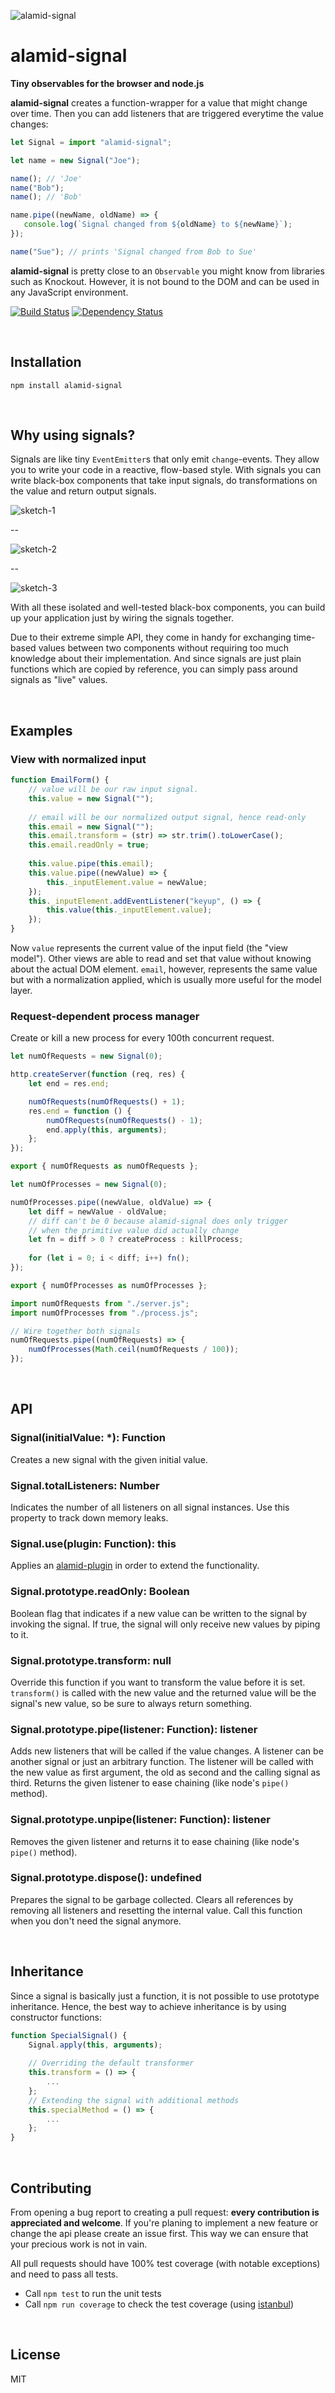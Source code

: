 ![alamid-signal](/img/signal-icon.svg)

alamid-signal
=============
**Tiny observables for the browser and node.js**

**alamid-signal** creates a function-wrapper for a value that might change over time. Then you can add listeners that are triggered everytime the value changes:

```javascript
let Signal = import "alamid-signal";

let name = new Signal("Joe");

name(); // 'Joe'
name("Bob");
name(); // 'Bob'

name.pipe((newName, oldName) => {
   console.log(`Signal changed from ${oldName} to ${newName}`);
});

name("Sue"); // prints 'Signal changed from Bob to Sue'
```

**alamid-signal** is pretty close to an `Observable` you might know from libraries such as Knockout. However, it is not bound to the DOM and can be used in any JavaScript environment. 

[![Build Status](https://secure.travis-ci.org/peerigon/alamid-signal?branch=master)](http://travis-ci.org/peerigon/alamid-signal)
[![Dependency Status](https://david-dm.org/peerigon/alamid-signal/status.png)](http://david-dm.org/peerigon/alamid-signal)

<br />

Installation
------------

`npm install alamid-signal`

<br />

Why using signals?
------------------

Signals are like tiny `EventEmitter`s that only emit `change`-events. They allow you to write your code in a reactive, flow-based style. With signals you can write black-box components that take input signals, do transformations on the value and return output signals.

![sketch-1](/img/signal-sketch-1.svg)

--

![sketch-2](/img/signal-sketch-2.svg)

--

![sketch-3](/img/signal-sketch-3.svg)

With all these isolated and well-tested black-box components, you can build up your application just by wiring the signals together.

Due to their extreme simple API, they come in handy for exchanging time-based values between two components without requiring too much knowledge about their implementation. And since signals are just plain functions which are copied by reference, you can simply pass around signals as "live" values.



<br />

Examples
--------

### View with normalized input

```javascript
function EmailForm() {
    // value will be our raw input signal.
    this.value = new Signal("");
    
    // email will be our normalized output signal, hence read-only
    this.email = new Signal("");
    this.email.transform = (str) => str.trim().toLowerCase();
    this.email.readOnly = true;
    
    this.value.pipe(this.email);
    this.value.pipe((newValue) => {
        this._inputElement.value = newValue;
    });
    this._inputElement.addEventListener("keyup", () => {
        this.value(this._inputElement.value);
    });
}
```


Now `value` represents the current value of the input field (the "view model"). Other views are able to read and set that value without knowing about the actual DOM element. `email`, however, represents the same value but with a normalization applied, which is usually more useful for the model layer.

### Request-dependent process manager

Create or kill a new process for every 100th concurrent request.

```javascript
let numOfRequests = new Signal(0);

http.createServer(function (req, res) {
    let end = res.end;

    numOfRequests(numOfRequests() + 1);
    res.end = function () {
        numOfRequests(numOfRequests() - 1);
        end.apply(this, arguments);
    };
});

export { numOfRequests as numOfRequests };
```


```javascript
let numOfProcesses = new Signal(0);

numOfProcesses.pipe((newValue, oldValue) => {
    let diff = newValue - oldValue;
    // diff can't be 0 because alamid-signal does only trigger
    // when the primitive value did actually change
    let fn = diff > 0 ? createProcess : killProcess;
    
    for (let i = 0; i < diff; i++) fn();
});

export { numOfProcesses as numOfProcesses };
```

```javascript
import numOfRequests from "./server.js";
import numOfProcesses from "./process.js";

// Wire together both signals
numOfRequests.pipe((numOfRequests) => {
    numOfProcesses(Math.ceil(numOfRequests / 100));
});
```

<br />

API
----

### Signal(initialValue: *): Function

Creates a new signal with the given initial value.

### Signal.totalListeners: Number

Indicates the number of all listeners on all signal instances. Use this property to track down memory leaks.

### Signal.use(plugin: Function): this

Applies an [alamid-plugin](https://github.com/peerigon/alamid-plugin) in order to extend the functionality.

### Signal.prototype.readOnly: Boolean

Boolean flag that indicates if a new value can be written to the signal by invoking the signal. If true, the signal will only receive new values by piping to it.

### Signal.prototype.transform: null

Override this function if you want to transform the value before it is set. `transform()` is called with the new value and the returned value will be the signal's new value, so be sure to always return something.

### Signal.prototype.pipe(listener: Function): listener

Adds new listeners that will be called if the value changes. A listener can be another signal or just an arbitrary function. The listener will be called with the new value as first argument, the old as second and the calling signal as third. Returns the given listener to ease chaining (like node's `pipe()` method).

### Signal.prototype.unpipe(listener: Function): listener

Removes the given listener and returns it to ease chaining (like node's `pipe()` method).

### Signal.prototype.dispose(): undefined

Prepares the signal to be garbage collected. Clears all references by removing all listeners and resetting the internal value. Call this function when you don't need the signal anymore.


<br />

Inheritance
-----------

Since a signal is basically just a function, it is not possible to use prototype inheritance. Hence, the best way to achieve inheritance is by using constructor functions:

```javascript
function SpecialSignal() {
	Signal.apply(this, arguments);
	
	// Overriding the default transformer
	this.transform = () => {
		...
	};
	// Extending the signal with additional methods
	this.specialMethod = () => {
		...
	};
}
```

<br />

Contributing
------------

From opening a bug report to creating a pull request: **every contribution is appreciated and welcome**. If you're planing to implement a new feature or change the api please create an issue first. This way we can ensure that your precious work is not in vain.

All pull requests should have 100% test coverage (with notable exceptions) and need to pass all tests.

- Call `npm test` to run the unit tests
- Call `npm run coverage` to check the test coverage (using [istanbul](https://github.com/gotwarlost/istanbul))  

<br />

License
------------------------------------------------------------------------

MIT